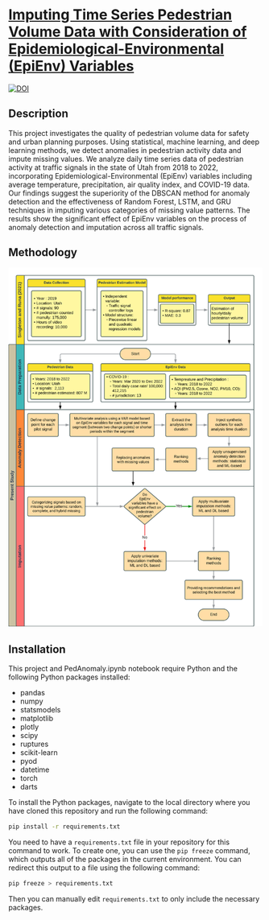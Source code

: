# [Imputing Time Series Pedestrian Volume Data with Consideration of Epidemiological-Environmental (EpiEnv) Variables](https://journals.sagepub.com/doi/10.1177/03611981241240758)
[![DOI](https://zenodo.org/badge/DOI/10.5281/zenodo.7194992.svg)](https://doi.org/10.1177/03611981241240758)

## Description
This project investigates the quality of pedestrian volume data for safety and urban planning purposes. Using statistical, machine learning, and deep learning methods, we detect anomalies in pedestrian activity data and impute missing values. We analyze daily time series data of pedestrian activity at traffic signals in the state of Utah from 2018 to 2022, incorporating Epidemiological-Environmental (EpiEnv) variables including average temperature, precipitation, air quality index, and COVID-19 data.
Our findings suggest the superiority of the DBSCAN method for anomaly detection and the effectiveness of Random Forest, LSTM, and GRU techniques in imputing various categories of missing value patterns. The results show the significant effect of EpiEnv variables on the process of anomaly detection and imputation across all traffic signals.

## Methodology
![Methodology](https://github.com/pozapas/PedImpute/blob/master/Images/Methodology.svg)

## Installation
This project and PedAnomaly.ipynb notebook require Python and the following Python packages installed:
- pandas
- numpy
- statsmodels
- matplotlib
- plotly
- scipy
- ruptures
- scikit-learn
- pyod
- datetime
- torch
- darts
  
To install the Python packages, navigate to the local directory where you have cloned this repository and run the following command:
```bash
pip install -r requirements.txt
```
You need to have a `requirements.txt` file in your repository for this command to work. To create one, you can use the `pip freeze` command, which outputs all of the packages in the current environment. You can redirect this output to a file using the following command:
```bash
pip freeze > requirements.txt
```
Then you can manually edit `requirements.txt` to only include the necessary packages.
